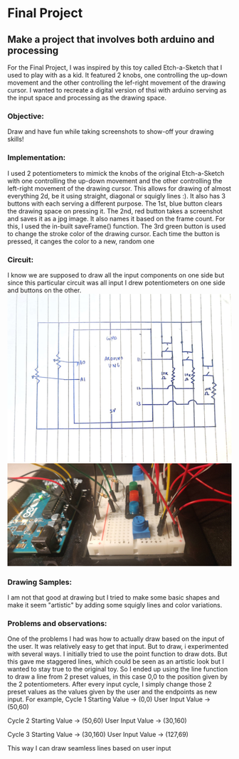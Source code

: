 # Final Project
## Make a project that involves both arduino and processing

For the Final Project, I was inspired by this toy called Etch-a-Sketch that I used to play with as a kid. It featured 2 knobs, one controlling the up-down movement and the other controlling the lef-right movement of the drawing cursor. I wanted to recreate a digital version of thsi with arduino serving as the input space and processing as the drawing space. 


### Objective:
Draw and have fun while taking screenshots to show-off your drawing skills!


### Implementation:
I used 2 potentiometers to mimick the knobs of the original Etch-a-Sketch with one controlling the up-down movement and the other controlling the left-right movement of the drawing cursor. This allows for drawing of almost everything 2d, be it using straight, diagonal or squigly lines :). It also has 3 buttons with each serving a different purpose. The 1st, blue button clears the drawing space on pressing it. The 2nd, red button takes a screenshot and saves it as a jpg image. It also names it based on the frame count. For this, I used the in-built saveFrame() function. The 3rd green button is used to change the stroke color of the drawing cursor. Each time the button is pressed, it canges the color to a new, random one

### Circuit:
I know we are supposed to draw all the input components on one side but since this particular circuit was all input I drew potentiometers on one side and buttons on the other.
![](Circuit.jpg)
![](Final_Circuit.jpg)

### Drawing Samples:
I am not that good at drawing but I tried to make some basic shapes and make it seem "artistic" by adding some squigly lines and color variations. 


### Problems and observations:
One of the problems I had was how to actually draw based on the input of the user. It was relatively easy to get that input. But to draw, i experimented with several ways. I initially tried to use the point function to draw dots. But this gave me staggered lines, which could be seen as an artistic look but I wanted to stay true to the original toy. So I ended up using the line function to draw a line from 2 preset values, in this case 0,0 to the position given by the 2 potentiometers. After every input cycle, I simply change those 2 preset values as the values given by the user and the endpoints as new input.
For example,
Cycle 1
Starting Value -> (0,0)
User Input Value -> (50,60)

Cycle 2
Starting Value -> (50,60)
User Input Value -> (30,160)

Cycle 3
Starting Value -> (30,160)
User Input Value -> (127,69)

This way I can draw seamless lines based on user input
